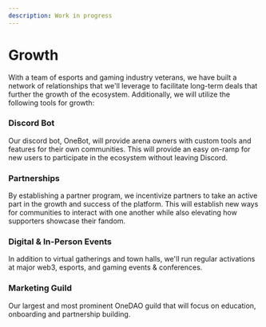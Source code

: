 ```yaml
---
description: Work in progress
---
```


# Growth

With a team of esports and gaming industry veterans, we have built a network of relationships that we'll leverage to facilitate long-term deals that further the growth of the ecosystem. Additionally, we will utilize the following tools for growth:

### Discord Bot

Our discord bot, OneBot, will provide arena owners with custom tools and features for their own communities. This will provide an easy on-ramp for new users to participate in the ecosystem without leaving Discord.

### Partnerships

By establishing a partner program, we incentivize partners to take an active part in the growth and success of the platform. This will establish new ways for communities to interact with one another while also elevating how supporters showcase their fandom.

### Digital & In-Person Events

In addition to virtual gatherings and town halls, we'll run regular activations at major web3, esports, and gaming events & conferences.

### Marketing Guild

Our largest and most prominent OneDAO guild that will focus on education, onboarding and partnership building.
